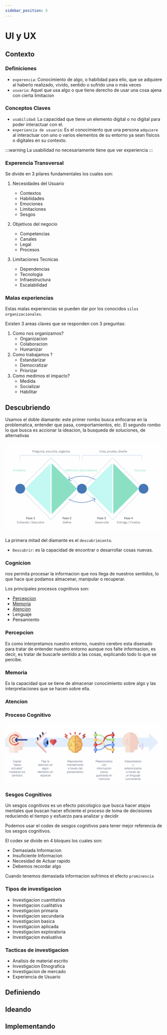 ```yaml
---
sidebar_position: 5
---
```


# UI y UX

## Contexto 

### Definiciones 

- `experencia`: Conocimiento de algo, o habilidad para ello, que se adquiere al haberlo realizado,
 vivido, sentido o sufrido una o más veces
- `usuario`: Aquel que usa algo o que tiene derecho de usar una cosa ajena con cierta limitacion

### Conceptos Claves

- `usabilidad`: La capacidad que tiene un elemento digital o no digital para poder interactuar con el.
- `experiencia de usuario`: Es el conocimiento que una persona `adquiere` al interactuar 
con uno o varios elementos de su entorno ya sean fisicos o digitales en su contexto.

:::warning
La usabilidad no necesariamente tiene que ver experiencia 
:::

### Experencia Transversal 

Se divide en 3 pilares fundamentales los cuales son:

1. Necesidades del Usuario 
    - Contextos 
    - Habilidades 
    - Emociones
    - Limitaciones 
    - Sesgos 

2. Objetivos del negocio 
    - Competencias 
    - Canales 
    - Legal 
    - Procesos

3. Limitaciones Tecnicas 
    - Dependencias 
    - Tecnologia 
    - Infraestructura 
    - Escalabilidad


### Malas experiencias 

Estas malas experiencias se pueden dar por los conocidos `silos organizacionales`.

Existen 3 areas claves que se responden con 3 preguntas:

1. Como nos organizamos?
    - Organizacion 
    - Colaboracion 
    - Humanizar
2. Como trabajamos ?
    - Estandarizar
    - Democratizar
    - Priorizar
3. Como medimos el impacto?
    - Medida
    - Socializar
    - Habilitar


## Descubriendo 
Usamos el doble diamante: este primer rombo busca enfocarse en la problematica, entender que pasa, comportamientos, etc. El segundo rombo lo que busca es accionar la ideacion, la busqueda de soluciones, de alternativas

![doble-diamante](/img/ux/doble_diamante.png)

La primera mitad del diamante es el `descubrimiento`.

- `Descubrir`: es la capacidad de encontrar o desarrollar cosas nuevas.

### Cognicion
nos permita procesar la informacion que nos llega de nuestros sentidos, lo que hace que podamos 
almacenar, manipular o recuperar.

Los principales procesos cognitivos son:
- [Percepcion](#percepcion) 
- [Memoria](#memoria)
- [Atencion](#atencion) 
- Lenguaje
- Pensamiento

### Percepcion
Es como interpretamos nuestro entorno, nuestro cerebro esta disenado para tratar de entender nuestro 
entorno aunque nos falte informacion, es decir, es tratar de buscarle sentido a las cosas, explicando
todo lo que se percibe.


### Memoria 
Es la capacidad que se tiene de almacenar conocimiento sobre algo y las interpretaciones que se hacen 
sobre ella.

### Atencion


### Proceso Cognitivo
![proceso-cognitivo](/img/ux/proceso_cognitivo.png)

### Sesgos Cognitivos 

Un sesgos cognitivos es un efecto psicologico que busca hacer atajos mentales que buscan 
hacer eficiente el proceso de toma de decisiones reduciendo el tiempo y esfuerzo para analizar 
y decidir

Podemos usar el codex de sesgos cognitivos para tener mejor referencia de los sesgos cognitivos.

El codex se divide en 4 bloques los cuales son:

- Demasiada Informacion
- Insuficiente Informacion
- Necesidad de Actuar rapido 
- Debemos recordar algo

Cuando tenemos demasiada informacion sufrimos el efecto `prominencia`

### Tipos de investigacion
- Investigacion cuantitativa 
- Investigacion cualitativa 
- Investigacion primaria 
- Investigacion secundaria 
- Investigacion basica 
- Investigacion aplicada 
- Investigacion exploratoria
- Investigacion evaluativa 

### Tacticas de investigacion 

- Analisis de material escrito 
- Investigacion Etnografica 
- Investigacion de mercado 
- Experiencia de Usuario 

## Definiendo 

## Ideando

## Implementando